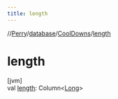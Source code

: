 ```yaml
---
title: length
---
```

//[Perry](../../../index.html)/[database](../index.html)/[CoolDowns](index.html)/[length](length.html)



# length



[jvm]\
val [length](length.html): Column&lt;[Long](https://kotlinlang.org/api/latest/jvm/stdlib/kotlin/-long/index.html)&gt;




